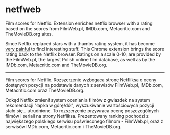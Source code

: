 # netfweb
Film scores for Netflix. Extension enriches netflix browser with a rating based on the scores from FilmWeb.pl, IMDb.com, Metacritic.com and TheMovieDB.org sites.

Since Netflix replaced stars with a thumbs rating system, it has become <a href='https://www.forbes.com/sites/insertcoin/2017/06/26/netflixs-thumb-based-ratings-system-is-the-epitome-of-uselessness'>very painful</a> to find interesting stuff. This Chrome extension brings the score rating back to the Netflix browser. Ratings on a scale 0-10, are provided by the FilmWeb.pl, the largest Polish online film database, as well as by the IMDb.com, Metacritic.com and TheMovieDB.org.

---

Film scores for Netflix. Rozszerzenie wzbogaca stronę Netfliksa o oceny dostęnych pozycji na podstawie danych z serwisów FilmWeb.pl, IMDb.com, Metacritic.com oraz TheMovieDB.org.

Odkąd Netflix zmienił system oceniania filmów z gwiazdek na system rekomendacji "łapka w górę/dół", wyszukiwanie wartościowych pozycji stało się... utrudnione. To rozszerzenie przywraca ocenę poszczególnych filmów i seriali na strony Netfliksa. Prezentowany ranking pochodzi z największego polskiego serwisu poświeconego filmom - FilmWeb.pl, oraz z serwisów IMDb.com, Metacritic.com i TheMovieDB.org.



